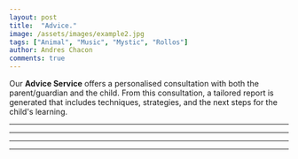 ```yaml
---
layout: post
title:  "Advice."
image: /assets/images/example2.jpg
tags: ["Animal", "Music", "Mystic", "Rollos"]
author: Andres Chacon
comments: true
---
```

Our **Advice Service** offers a personalised consultation with both the parent/guardian and the child. From this consultation, a tailored report is generated that includes techniques, strategies, and the next steps for the child's learning.



---



___

---

***
